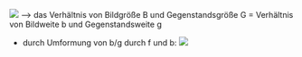 ![](Pasted%20image%2020240105165322.png)
--> das Verhältnis von Bildgröße B und Gegenstandsgröße G = Verhältnis von Bildweite b und Gegenstandsweite g

- durch Umformung von b/g durch f und b:
![](Pasted%20image%2020240105165612.png)
